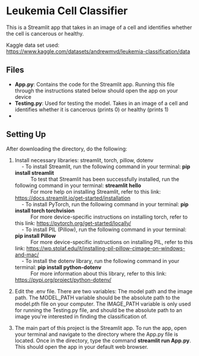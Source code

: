 # Leukemia Cell Classifier

This is a Streamlit app that takes in an image of a cell and identifies whether the cell is cancerous or healthy. <br/>

Kaggle data set used: https://www.kaggle.com/datasets/andrewmvd/leukemia-classification/data

## Files
- **App.py**: Contains the code for the Streamlit app. Running this file through the instructions stated below should open the app on your device
- **Testing.py**: Used for testing the model. Takes in an image of a cell and identifies whether it is cancerous (prints 0) or healthy (prints 1)
- 
## Setting Up
After downloading the directory, do the following: <br/>
1. Install necessary libraries: streamlit, torch, pillow, dotenv <br/>
     &emsp; - To install Streamlit, run the following command in your terminal: **pip install streamlit** <br/>
     &emsp;&emsp;&emsp;To test that Streamlit has been successfully installed, run the following command in your terminal: **streamlit hello** <br/>
     &emsp;&emsp;&emsp;For more help on installing Streamlit, refer to this link: https://docs.streamlit.io/get-started/installation <br/>
     &emsp; - To install PyTorch, run the following command in your terminal: **pip install torch torchvision** <br/>
     &emsp;&emsp;&emsp;For more device-specific instructions on installing torch, refer to this link: https://pytorch.org/get-started/locally/ <br/>
     &emsp; - To install PIL (Pillow), run the following command in your terminal: **pip install Pillow** <br/>
     &emsp;&emsp;&emsp;For more device-specific instructions on installing PIL, refer to this link: https://wp.stolaf.edu/it/installing-pil-pillow-cimage-on-windows-and-mac/ <br/>
     &emsp; - To install the dotenv library, run the following command in your terminal: **pip install python-dotenv** <br/>
     &emsp;&emsp;&emsp;For more information about this library, refer to this link: https://pypi.org/project/python-dotenv/ <br/>

2. Edit the .env file. There are two variables: The model path and the image path. The MODEL_PATH variable should be the absolute path to the model.pth file on your computer. The IMAGE_PATH variable is only used for running the Testing.py file, and should be the absolute path to an image you're interested in finding the classification of.

3. The main part of this project is the Streamlit app. To run the app, open your terminal and navigate to the directory where the App.py file is located. Once in the directory, type the command **streamlit run App.py**. This should open the app in your default web browser.

